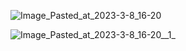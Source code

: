
![Image_Pasted_at_2023-3-8_16-20](/uploads/024e89d08f18eb6ced88e9ae5e51b632/Image_Pasted_at_2023-3-8_16-20.png)

![Image_Pasted_at_2023-3-8_16-20__1_](/uploads/03ce9e52e8d68be5e5e98b1ccbb4f2e6/Image_Pasted_at_2023-3-8_16-20__1_.png)
